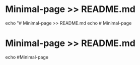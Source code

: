 # Minimal-page >> README.md
echo "# Minimal-page >> README.md
echo # Minimal-page
# Minimal-page >> README.md
echo #Minimal-page
